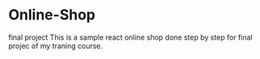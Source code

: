 # Online-Shop
final project 
This is a sample react online shop done step by step for final projec of my traning course.
